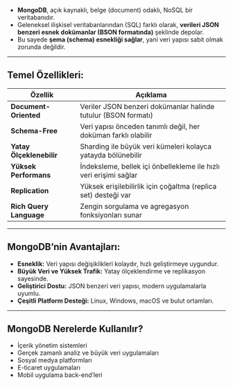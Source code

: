 
- **MongoDB**, açık kaynaklı, belge (document) odaklı, NoSQL bir veritabanıdır.
- Geleneksel ilişkisel veritabanlarından (SQL) farklı olarak, **verileri JSON benzeri esnek dokümanlar (BSON formatında)** şeklinde depolar.
- Bu sayede **şema (schema) esnekliği sağlar**, yani veri yapısı sabit olmak zorunda değildir.

---

## Temel Özellikleri:

|Özellik|Açıklama|
|---|---|
|**Document-Oriented**|Veriler JSON benzeri dokümanlar halinde tutulur (BSON formatı)|
|**Schema-Free**|Veri yapısı önceden tanımlı değil, her doküman farklı olabilir|
|**Yatay Ölçeklenebilir**|Sharding ile büyük veri kümeleri kolayca yatayda bölünebilir|
|**Yüksek Performans**|İndeksleme, bellek içi önbellekleme ile hızlı veri erişimi sağlar|
|**Replication**|Yüksek erişilebilirlik için çoğaltma (replica set) desteği var|
|**Rich Query Language**|Zengin sorgulama ve agregasyon fonksiyonları sunar|

---

## MongoDB’nin Avantajları:

- **Esneklik:** Veri yapısı değişiklikleri kolaydır, hızlı geliştirmeye uygundur.
- **Büyük Veri ve Yüksek Trafik:** Yatay ölçeklendirme ve replikasyon sayesinde.
- **Geliştirici Dostu:** JSON benzeri veri yapısı, modern uygulamalarla uyumlu.
- **Çeşitli Platform Desteği:** Linux, Windows, macOS ve bulut ortamları.

---

## MongoDB Nerelerde Kullanılır?

- İçerik yönetim sistemleri
- Gerçek zamanlı analiz ve büyük veri uygulamaları
- Sosyal medya platformları
- E-ticaret uygulamaları
- Mobil uygulama back-end’leri